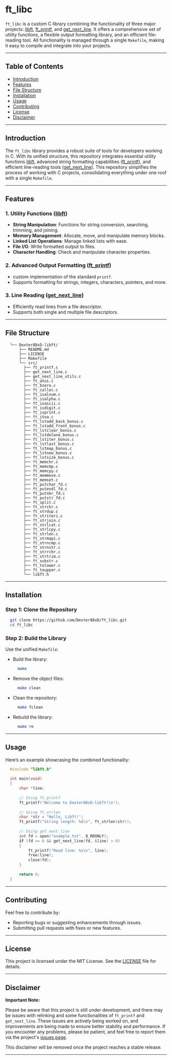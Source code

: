 # ft_libc

`ft_libc` is a custom C library combining the functionality of three major projects: [libft](https://github.com/Dexter88xD/libft), [ft_printf](https://github.com/Dexter88xD/ft_printf), and [get_next_line](https://github.com/Dexter88xD/get_next_line). It offers a comprehensive set of utility functions, a flexible output formatting library, and an efficient file-reading tool. All functionality is managed through a single `Makefile`, making it easy to compile and integrate into your projects.

---

## Table of Contents

- [Introduction](#introduction)
- [Features](#features)
- [File Structure](#file-structure)
- [Installation](#installation)
- [Usage](#usage)
- [Contributing](#contributing)
- [License](#license)
- [Disclaimer](#disclaimer)

---

## Introduction

The `ft_libc` library provides a robust suite of tools for developers working in C. With its unified structure, this repository integrates essential utility functions [libft](https://github.com/Dexter88xD/libft), advanced string formatting capabilities ([ft_printf](https://github.com/Dexter88xD/ft_printf)), and efficient line-reading tools ([get_next_line](https://github.com/Dexter88xD/get_next_line)). This repository simplifies the process of working with C projects, consolidating everything under one roof with a single `Makefile`.

---

## Features

### **1. Utility Functions ([libft](https://github.com/Dexter88xD/libft))**
- **String Manipulation**: Functions for string conversion, searching, trimming, and joining.
- **Memory Management**: Allocate, move, and manipulate memory blocks.
- **Linked List Operations**: Manage linked lists with ease.
- **File I/O**: Write formatted output to files.
- **Character Handling**: Check and manipulate character properties.

### **2. Advanced Output Formatting ([ft_printf](https://github.com/Dexter88xD/ft_printf))**
- custom implementation of the standard `printf`.
- Supports formatting for strings, integers, characters, pointers, and more.

### **3. Line Reading ([get_next_line](https://github.com/Dexter88xD/get_next_line))**
- Efficiently read lines from a file descriptor.
- Supports both single and multiple file descriptors.

---

## File Structure

```
  └── Dexter88xD-libft/
      ├── README.md
      ├── LICENSE
      ├── Makefile
      └── src/
        ├── ft_printf.c
        ├── get_next_line.c
        ├── get_next_line_utils.c
        ├── ft_atoi.c
        ├── ft_bzero.c
        ├── ft_calloc.c
        ├── ft_isalnum.c
        ├── ft_isalpha.c
        ├── ft_isascii.c
        ├── ft_isdigit.c
        ├── ft_isprint.c
        ├── ft_itoa.c
        ├── ft_lstadd_back_bonus.c
        ├── ft_lstadd_front_bonus.c
        ├── ft_lstclear_bonus.c
        ├── ft_lstdelone_bonus.c
        ├── ft_lstiter_bonus.c
        ├── ft_lstlast_bonus.c
        ├── ft_lstmap_bonus.c
        ├── ft_lstnew_bonus.c
        ├── ft_lstsize_bonus.c
        ├── ft_memchr.c
        ├── ft_memcmp.c
        ├── ft_memcpy.c
        ├── ft_memmove.c
        ├── ft_memset.c
        ├── ft_putchar_fd.c
        ├── ft_putendl_fd.c
        ├── ft_putnbr_fd.c
        ├── ft_putstr_fd.c
        ├── ft_split.c
        ├── ft_strchr.c
        ├── ft_strdup.c
        ├── ft_striteri.c
        ├── ft_strjoin.c
        ├── ft_strlcat.c
        ├── ft_strlcpy.c
        ├── ft_strlen.c
        ├── ft_strmapi.c
        ├── ft_strncmp.c
        ├── ft_strnstr.c
        ├── ft_strrchr.c
        ├── ft_strtrim.c
        ├── ft_substr.c
        ├── ft_tolower.c
        ├── ft_toupper.c
        └── libft.h
```

---

## Installation

### **Step 1: Clone the Repository**
```bash
  git clone https://github.com/Dexter88xD/ft_libc.git
  cd ft_libc
```

### **Step 2: Build the Library**
Use the unified `Makefile`:
- Build the library:
  ```bash
    make
  ```
- Remove the object files:
  ```bash
    make clean
  ```
- Clean the repository:
  ```bash
    make fclean
  ```
- Rebuild the library:
  ```bash
    make re
  ```
---

## Usage

Here’s an example showcasing the combined functionality:

```c
  #include "libft.h"
  
  int main(void)
  {
      char *line;
      
      // Using ft_printf
      ft_printf("Welcome to Dexter88xD-libft!\n");
      
      // Using ft_strlen
      char *str = "Hello, Libft!";
      ft_printf("String length: %d\n", ft_strlen(str));
      
      // Using get_next_line
      int fd = open("example.txt", O_RDONLY);
      if (fd >= 0 && get_next_line(fd, &line) > 0)
      {
          ft_printf("Read line: %s\n", line);
          free(line);
          close(fd);
      }
      
      return 0;
  }
```

---

## Contributing

Feel free to contribute by:
- Reporting bugs or suggesting enhancements through issues.
- Submitting pull requests with fixes or new features.

---

## License

This project is licensed under the MIT License. See the [LICENSE](LICENSE) file for details.

---

## Disclaimer

**Important Note:**

Please be aware that this project is still under development, and there may be issues with relinking and some functionalities of `ft_printf` and `get_next_line`. These issues are actively being worked on, and improvements are being made to ensure better stability and performance. If you encounter any problems, please be patient, and feel free to report them via the project's [issues page](https://github.com/Dexter88xD/ft_libc/issues).

This disclaimer will be removed once the project reaches a stable release.

---

